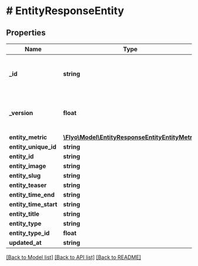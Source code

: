 # # EntityResponseEntity

## Properties

Name | Type | Description | Notes
------------ | ------------- | ------------- | -------------
**_id** | **string** | An identifier from the database index | [optional]
**_version** | **float** | A sequential index as version of the item | [optional]
**entity_metric** | [**\Flyo\Model\EntityResponseEntityEntityMetric**](EntityResponseEntityEntityMetric.md) |  | [optional]
**entity_unique_id** | **string** |  | [optional]
**entity_id** | **string** |  | [optional]
**entity_image** | **string** |  | [optional]
**entity_slug** | **string** |  | [optional]
**entity_teaser** | **string** |  | [optional]
**entity_time_end** | **string** |  | [optional]
**entity_time_start** | **string** |  | [optional]
**entity_title** | **string** |  | [optional]
**entity_type** | **string** |  | [optional]
**entity_type_id** | **float** |  | [optional]
**updated_at** | **string** |  | [optional]

[[Back to Model list]](../../README.md#models) [[Back to API list]](../../README.md#endpoints) [[Back to README]](../../README.md)
